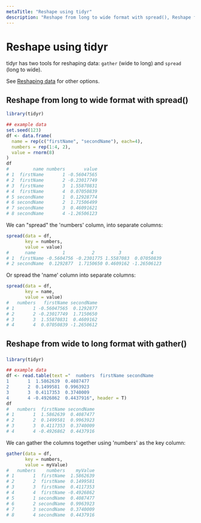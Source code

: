 ```yaml
---
metaTitle: "Reshape using tidyr"
description: "Reshape from long to wide format with spread(), Reshape from wide to long format with gather()"
---
```


# Reshape using tidyr


tidyr has two tools for reshaping data: `gather` (wide to long) and `spread` (long to wide).

See [Reshaping data](http://stackoverflow.com/documentation/r/2904) for other options.



## Reshape from long to wide format with spread()


```r
library(tidyr)

## example data
set.seed(123)
df <- data.frame(
  name = rep(c("firstName", "secondName"), each=4),
  numbers = rep(1:4, 2),
  value = rnorm(8)
)
df
#         name numbers       value
# 1  firstName       1 -0.56047565
# 2  firstName       2 -0.23017749
# 3  firstName       3  1.55870831
# 4  firstName       4  0.07050839
# 5 secondName       1  0.12928774
# 6 secondName       2  1.71506499
# 7 secondName       3  0.46091621
# 8 secondName       4 -1.26506123

```

We can "spread" the 'numbers' column, into separate columns:

```r
spread(data = df,
       key = numbers,
       value = value)
#      name          1          2         3           4
# 1  firstName -0.5604756 -0.2301775 1.5587083  0.07050839
# 2 secondName  0.1292877  1.7150650 0.4609162 -1.26506123

```

Or spread the 'name' column into separate columns:

```r
spread(data = df, 
       key = name,
       value = value)
#   numbers   firstName secondName
# 1       1 -0.56047565  0.1292877
# 2       2 -0.23017749  1.7150650
# 3       3  1.55870831  0.4609162
# 4       4  0.07050839 -1.2650612

```



## Reshape from wide to long format with gather()


### 

```r
library(tidyr)

## example data
df <- read.table(text ="  numbers  firstName secondName
1       1  1.5862639  0.4087477
2       2  0.1499581  0.9963923
3       3  0.4117353  0.3740009
4       4 -0.4926862  0.4437916", header = T)
df
#   numbers  firstName secondName
# 1       1  1.5862639  0.4087477
# 2       2  0.1499581  0.9963923
# 3       3  0.4117353  0.3740009
# 4       4 -0.4926862  0.4437916

```

We can gather the columns together using 'numbers' as the key column:

```r
gather(data = df,
       key = numbers,
       value = myValue)
#   numbers    numbers    myValue
# 1       1  firstName  1.5862639
# 2       2  firstName  0.1499581
# 3       3  firstName  0.4117353
# 4       4  firstName -0.4926862
# 5       1 secondName  0.4087477
# 6       2 secondName  0.9963923
# 7       3 secondName  0.3740009
# 8       4 secondName  0.4437916

```

